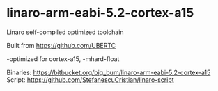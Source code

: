 # linaro-arm-eabi-5.2-cortex-a15
Linaro self-compiled optimized toolchain

Built from https://github.com/UBERTC

-optimized for cortex-a15, -mhard-float

Binaries: https://bitbucket.org/big_bum/linaro-arm-eabi-5.2-cortex-a15
Script: https://github.com/StefanescuCristian/linaro-script
